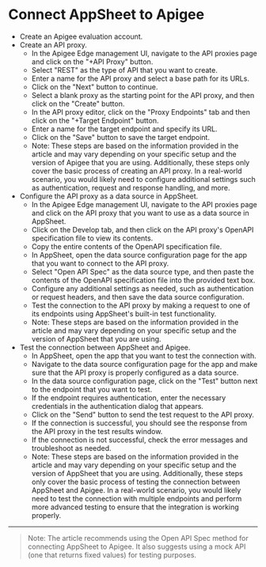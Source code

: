 # Connect AppSheet to Apigee

- Create an Apigee evaluation account.
- Create an API proxy.
  - In the Apigee Edge management UI, navigate to the API proxies page and click on the "+API Proxy" button.
  - Select "REST" as the type of API that you want to create.
  - Enter a name for the API proxy and select a base path for its URLs.
  - Click on the "Next" button to continue.
  - Select a blank proxy as the starting point for the API proxy, and then click on the "Create" button.
  - In the API proxy editor, click on the "Proxy Endpoints" tab and then click on the "+Target Endpoint" button.
  - Enter a name for the target endpoint and specify its URL.
  - Click on the "Save" button to save the target endpoint.
  - Note: These steps are based on the information provided in the article and may vary depending on your specific setup and the version of Apigee that you are using. Additionally, these steps only cover the basic process of creating an API proxy. In a real-world scenario, you would likely need to configure additional settings such as authentication, request and response handling, and more.
- Configure the API proxy as a data source in AppSheet.
  - In the Apigee Edge management UI, navigate to the API proxies page and click on the API proxy that you want to use as a data source in AppSheet.
  - Click on the Develop tab, and then click on the API proxy's OpenAPI specification file to view its contents.
  - Copy the entire contents of the OpenAPI specification file.
  - In AppSheet, open the data source configuration page for the app that you want to connect to the API proxy.
  - Select "Open API Spec" as the data source type, and then paste the contents of the OpenAPI specification file into the provided text box.
  - Configure any additional settings as needed, such as authentication or request headers, and then save the data source configuration.
  - Test the connection to the API proxy by making a request to one of its endpoints using AppSheet's built-in test functionality.
  - Note: These steps are based on the information provided in the article and may vary depending on your specific setup and the version of AppSheet that you are using.
- Test the connection between AppSheet and Apigee.
  - In AppSheet, open the app that you want to test the connection with.
  - Navigate to the data source configuration page for the app and make sure that the API proxy is properly configured as a data source.
  - In the data source configuration page, click on the "Test" button next to the endpoint that you want to test.
  - If the endpoint requires authentication, enter the necessary credentials in the authentication dialog that appears.
  - Click on the "Send" button to send the test request to the API proxy.
  - If the connection is successful, you should see the response from the API proxy in the test results window.
  - If the connection is not successful, check the error messages and troubleshoot as needed.
  - Note: These steps are based on the information provided in the article and may vary depending on your specific setup and the version of AppSheet that you are using. Additionally, these steps only cover the basic process of testing the connection between AppSheet and Apigee. In a real-world scenario, you would likely need to test the connection with multiple endpoints and perform more advanced testing to ensure that the integration is working properly.

---

> Note: The article recommends using the Open API Spec method for connecting AppSheet to Apigee. It also suggests using a mock API (one that returns fixed values) for testing purposes.